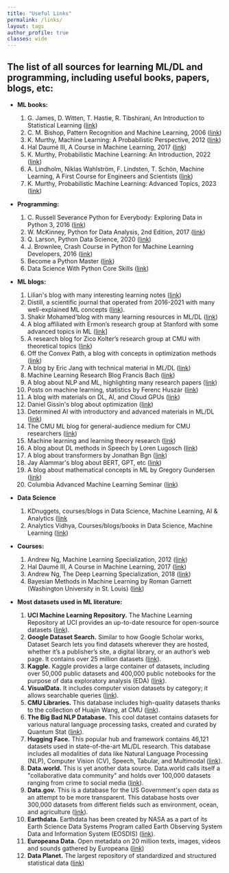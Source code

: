 ```yaml
---
title: "Useful Links"
permalink: /links/
layout: tags
author_profile: true
classes: wide
---
```


## The list of all sources for learning ML/DL and programming, including  useful books, papers, blogs, etc:

* **ML books:**
    1. G. James, D. Witten, T. Hastie, R. Tibshirani, An Introduction to Statistical Learning ([link](https://www.statlearning.com/))
    2. C. M. Bishop, Pattern Recognition and Machine Learning, 2006 ([link](https://www.microsoft.com/en-us/research/uploads/prod/2006/01/Bishop-Pattern-Recognition-and-Machine-Learning-2006.pdf))
    3. K. Murthy, Machine Learning: A Probabilistic Perspective, 2012 ([link](https://probml.github.io/pml-book/book0.html))
    4. Hal Daumé III, A Course in Machine Learning, 2017 ([link](http://ciml.info/))
    5. K. Murthy, Probabilistic Machine Learning: An Introduction, 2022 ([link](https://probml.github.io/pml-book/book1.html))
    6. A. Lindholm, Niklas Wahlström, F. Lindsten, T. Schön, Machine Learning, A First Course for Engineers and Scientists ([link](http://smlbook.org/book/sml-book-draft-latest.pdf))
    7. K. Murthy, Probabilistic Machine Learning: Advanced Topics, 2023 ([link](https://probml.github.io/pml-book/book2.html))

* **Programming:**
    1. C. Russell Severance Python for Everybody: Exploring Data in Python 3, 2016 ([link](http://do1.dr-chuck.com/pythonlearn/EN_us/pythonlearn.pdf))
    2. W. McKinney, Python for Data Analysis, 2nd Edition, 2017 ([link](https://www.oreilly.com/library/view/python-for-data/9781491957653/))
    3. Q. Larson, Python Data Science, 2020 ([link](https://www.freecodecamp.org/news/python-data-science-course-matplotlib-pandas-numpy/))
    4. J. Brownlee, Crash Course in Python for Machine Learning Developers, 2016 ([link](https://machinelearningmastery.com/crash-course-python-machine-learning-developers/))
    5. Become a Python Master ([link](https://programiz.pro/learn/master-python?ref=cp))
    6. Data Science With Python Core Skills ([link](https://realpython.com/learning-paths/data-science-python-core-skills/))

* **ML blogs:**
    1. Lilian's blog with many interesting learning notes ([link](https://lilianweng.github.io/lil-log/))
    2. Distill, a scientific journal that operated from 2016-2021 with many well-explained ML concepts ([link](https://distill.pub/)).
    3. Shakir Mohamed'blog with many learning resources in ML/DL ([link](http://blog.shakirm.com/))
    4. A blog affiliated with Ermon’s research group at Stanford with some advanced topics in ML ([link](https://ermongroup.github.io/blog/flow-gan/)]
    5. A research blog for Zico Kolter’s research group at CMU with theoretical topics ([link](https://locuslab.github.io/))
    6. Off the Convex Path, a blog with concepts in optimization methods ([link](https://www.offconvex.org/))
    7. A blog by Eric Jang with technical material in ML/DL ([link](https://blog.evjang.com/2018/01/nf1.html))
    8. Machine Learning Research Blog Francis Bach ([link](https://francisbach.com/))
    9. A blog about NLP and ML, highlighting many research papers ([link](https://ruder.io/))
    10. Posts on machine learning, statistics by Ferenc Huszár ([link](https://www.inference.vc/))
    11. A blog with materials on DL, AI, and Cloud GPUs ([link](https://blog.floydhub.com/attention-mechanism/))
    12. Daniel Gissin's blog about optimization ([link](https://dsgissin.github.io/blog/))
    13. Determined AI with introductory and advanced materials in ML/DL ([link](https://www.determined.ai/blog))
    14. The CMU ML blog for general-audience medium for CMU researchers ([link](https://blog.ml.cmu.edu/#))
    15. Machine learning and learning theory research ([link](https://hunch.net/?cat=6))
    17. A blog about DL methods in Speech by Loren Lugosch ([link](https://lorenlugosch.github.io/posts/2020/11/transducer/))
    18. A blog about transformers by Jonathan Bgn ([link](https://jonathanbgn.com/2021/06/29/illustrated-wav2vec.html))
    19. Jay Alammar's blog about BERT, GPT, etc ([link](https://jalammar.github.io/about/))
    20. A blog about mathematical concepts in ML by Gregory Gundersen ([link](https://gregorygundersen.com/))
    21. Columbia Advanced Machine Learning Seminar ([link](https://casmls.github.io/))

* **Data Science**
  1. KDnuggets, courses/blogs in Data Science, Machine Learning, AI & Analytics ([link](https://www.kdnuggets.com/courses/index.html)
  2. Analytics Vidhya, Courses/blogs/books in Data Science, Machine Learning ([link](https://courses.analyticsvidhya.com/))

* **Courses:**
  1. Andrew Ng, Machine Learning Specialization, 2012 ([link](https://www.deeplearning.ai/courses/machine-learning-specialization/))
  2. Hal Daumé III, A Course in Machine Learning, 2017 ([link](http://ciml.info/))
  3. Andrew Ng, The Deep Learning Specialization, 2018 ([link](https://www.deeplearning.ai/courses/deep-learning-specialization/))
  4. Bayesian Methods in Machine Learning by Roman Garnett (Washington University in St. Louis) ([link](https://www.cse.wustl.edu/~garnett/cse515t/spring_2017/))

* **Most datasets used in ML literature:**
  1. **UCI Machine Learning Repository.** The Machine Learning Repository at UCI provides an up-to-date resource for open-source datasets ([link](https://archive.ics.uci.edu/)).
  2. **Google Dataset Search.** Similar to how Google Scholar works, Dataset Search lets you find datasets wherever they are hosted, whether it’s a publisher’s site, a digital library, or an author’s web page. It contains over 25 million datasets ([link](https://datasetsearch.research.google.com/)).
  3. **Kaggle.** Kaggle provides a large container of datasets, including over 50,000 public datasets and 400,000 public notebooks for the purpose of data exploratory  analysis (EDA) ([link](https://www.kaggle.com/)).
  4. **VisualData.** It includes computer vision datasets by category; it allows searchable queries ([link](https://visualdata.io/discovery)).
  5. **CMU Libraries.** This database includes high-quality datasets thanks to the collection of Huajin Wang, at CMU ([link](https://guides.library.cmu.edu/machine-learning/datasets)).
  6. **The Big Bad NLP Database.** This cool dataset contains datasets for various natural language processing tasks, created and curated by Quantum Stat ([link](https://index.quantumstat.com/)).
  7. **Hugging Face.** This popular hub and framework contains 46,121 datasets used in state-of-the-art ML/DL research. This database includes all modalities of data like Natural Language Processing (NLP), Computer Vision (CV), Speech, Tabular, and Multimodal ([link](https://huggingface.co/datasets)).
  8. **Data.world.** This is yet another data source. Data.world calls itself a "collaborative data community" and holds over 100,000 datasets ranging from crime to social media ([link](http://data.world/search?q=type%3Adataset&type=resources)).
  9. **Data.gov.** This is a database for the US Government's open data as an attempt to be more transparent. This database hosts over 300,000 datasets from different fields such as environment, ocean, and agriculture ([link](http://catalog.data.gov/dataset)).
  10. **Earthdata.** Earthdata has been created by NASA as a part of its Earth Science Data Systems Program called Earth Observing System Data and Information System (EOSDIS) ([link](http://search.earthdata.nasa.gov/search)).
  11. **Europeana Data.** Open metadata on 20 million texts, images, videos and sounds gathered by Europeana ([link](http://data.europeana.eu/))
  12. **Data Planet.** The largest repository of standardized and structured statistical data ([link](http://www.data-planet.com/))

